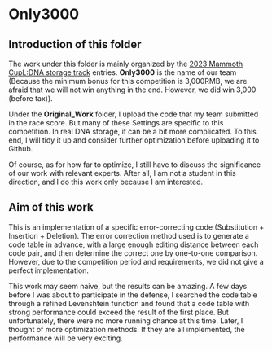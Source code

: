 # Only3000

## Introduction of this folder
The work under this folder is mainly organized by the [2023 Mammoth CupL:DNA storage track](https://micos.cngb.org/zh-hans/) entries. __Only3000__ is the name of our team \(Because the minimum bonus for this competition is 3,000RMB, we are afraid that we will not win anything in the end. However, we did win 3,000 \(before tax\)\).  

Under the __Original\_Work__ folder, I upload the code that my team submitted in the race score. But many of these Settings are specific to this competition. In real DNA storage, it can be a bit more complicated. To this end, I will tidy it up and consider further optimization before uploading it to Github.   

Of course, as for how far to optimize, I still have to discuss the significance of our work with relevant experts. After all, I am not a student in this direction, and I do this work only because I am interested.

## Aim of this work

This is an implementation of a specific error-correcting code \(Substitution + Insertion + Deletion\). The error correction method used is to generate a code table in advance, with a large enough editing distance between each code pair, and then determine the correct one by one-to-one comparison. However, due to the competition period and requirements, we did not give a perfect implementation.  

This work may seem naive, but the results can be amazing. A few days before I was about to participate in the defense, I searched the code table through a refined Levenshtein function and found that a code table with strong performance could exceed the result of the first place. But unfortunately, there were no more running chance at this time. Later, I thought of more optimization methods. If they are all implemented, the performance will be very exciting.
